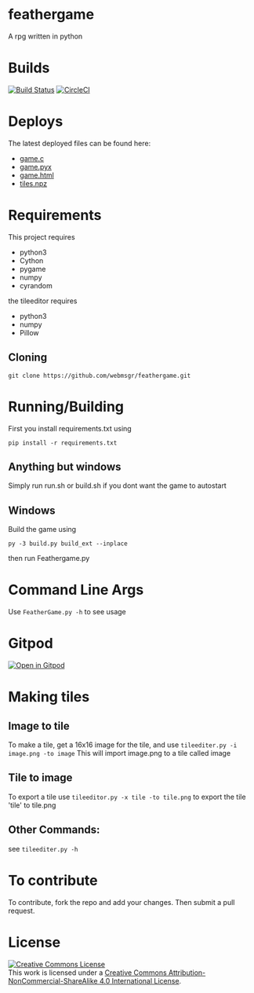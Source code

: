

# feathergame
A rpg written in python

# Builds
[![Build Status](https://semaphoreci.com/api/v1/webmsgr/feathergame/branches/master/badge.svg)](https://semaphoreci.com/webmsgr/feathergame) [![CircleCI](https://circleci.com/gh/webmsgr/feathergame.svg?style=svg)](https://circleci.com/gh/webmsgr/feathergame)
# Deploys
The latest deployed files can be found here:
+ [game.c](http://feathergame.herokuapp.com/game.c)
+ [game.pyx](http://feathergame.herokuapp.com/game.pyx)
+ [game.html](http://feathergame.herokuapp.com/game.html)
+ [tiles.npz](http://feathergame.herokuapp.com/tiles.npz)
# Requirements
This project requires

+ python3
+ Cython
+ pygame
+ numpy
+ cyrandom

the tileeditor requires
+ python3
+ numpy
+ Pillow
## Cloning
```
git clone https://github.com/webmsgr/feathergame.git
```
# Running/Building
First you install requirements.txt using
```
pip install -r requirements.txt
```
## Anything but windows
Simply run run.sh or build.sh if you dont want the game to autostart
## Windows
Build the game using
```
py -3 build.py build_ext --inplace
```
then run Feathergame.py

# Command Line Args
Use `FeatherGame.py -h` to see usage
# Gitpod
[![Open in Gitpod](https://gitpod.io/button/open-in-gitpod.svg)](https://gitpod.io/#https://github.com/webmsgr/feathergame)
# Making tiles
## Image to tile
To make a tile, get a 16x16 image for the tile, and use
`tileediter.py -i image.png -to image`
This will import image.png to a tile called image
## Tile to image
To export a tile use
`tileeditor.py -x tile -to tile.png` to export the tile 'tile' to tile.png

## Other Commands:
see `tileediter.py -h`


# To contribute
To contribute, fork the repo and add your changes. Then submit a pull request.
# License
<a rel="license" href="http://creativecommons.org/licenses/by-nc-sa/4.0/"><img alt="Creative Commons License" style="border-width:0" src="https://i.creativecommons.org/l/by-nc-sa/4.0/88x31.png" /></a><br />This work is licensed under a <a rel="license" href="http://creativecommons.org/licenses/by-nc-sa/4.0/">Creative Commons Attribution-NonCommercial-ShareAlike 4.0 International License</a>.
